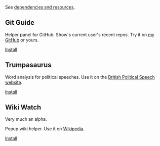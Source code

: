 See [dependencies and resources](dependencies.md).

## Git Guide

Helper panel for GitHub. Show's current user's recent repos. Try it on
[my GitHub](https://github.com/deanturpin/cpp/blob/master/standard/17/containers.cpp) or yours.

[Install](gitguide.user.js)

## Trumpasaurus

Word analysis for political speeches. Use it on the
[British Political Speech website](http://www.britishpoliticalspeech.org/speech-archive.htm?speech=352).

[Install](trumpasaurus.user.js)

## Wiki Watch

Very much an alpha.

Popup wiki helper. Use it on [Wikipedia](https://en.wikipedia.org/wiki/Good_Friday_Agreement).

[Install](wikiwatch.user.js)
